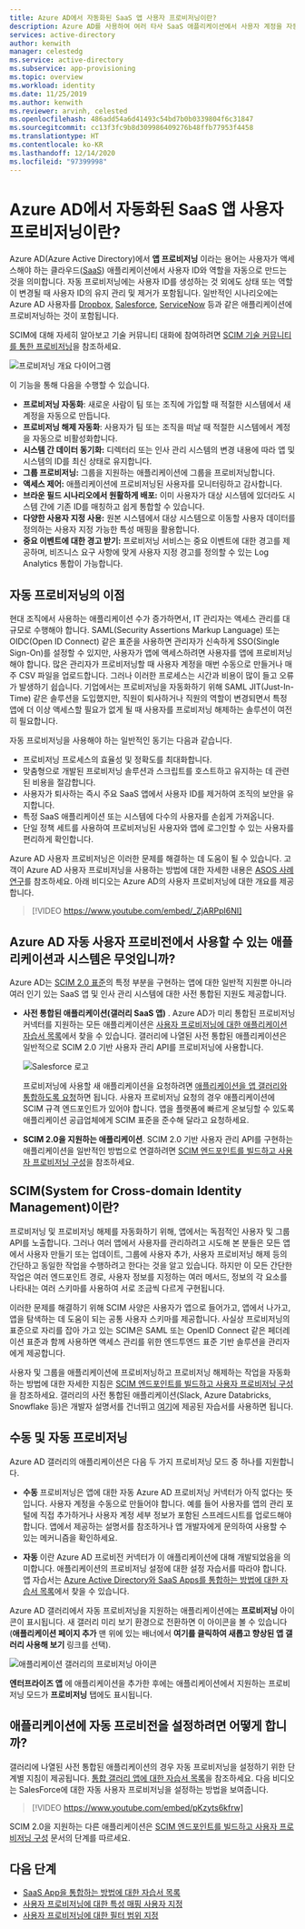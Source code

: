 ```yaml
---
title: Azure AD에서 자동화된 SaaS 앱 사용자 프로비저닝이란?
description: Azure AD를 사용하여 여러 타사 SaaS 애플리케이션에서 사용자 계정을 자동으로 프로비저닝, 프로비저닝 해제, 지속적으로 업데이트하는 방법을 소개합니다.
services: active-directory
author: kenwith
manager: celestedg
ms.service: active-directory
ms.subservice: app-provisioning
ms.topic: overview
ms.workload: identity
ms.date: 11/25/2019
ms.author: kenwith
ms.reviewer: arvinh, celested
ms.openlocfilehash: 486add54a6d41493c54bd7b0b0339804f6c31847
ms.sourcegitcommit: cc13f3fc9b8d309986409276b48ffb77953f4458
ms.translationtype: HT
ms.contentlocale: ko-KR
ms.lasthandoff: 12/14/2020
ms.locfileid: "97399998"
---
```

# <a name="what-is-automated-saas-app-user-provisioning-in-azure-ad"></a>Azure AD에서 자동화된 SaaS 앱 사용자 프로비저닝이란?

Azure AD(Azure Active Directory)에서 **앱 프로비저닝** 이라는 용어는 사용자가 액세스해야 하는 클라우드([SaaS](https://azure.microsoft.com/overview/what-is-saas/)) 애플리케이션에서 사용자 ID와 역할을 자동으로 만드는 것을 의미합니다. 자동 프로비저닝에는 사용자 ID를 생성하는 것 외에도 상태 또는 역할이 변경될 때 사용자 ID의 유지 관리 및 제거가 포함됩니다. 일반적인 시나리오에는 Azure AD 사용자를 [Dropbox](../saas-apps/dropboxforbusiness-provisioning-tutorial.md), [Salesforce](../saas-apps/salesforce-provisioning-tutorial.md), [ServiceNow](../saas-apps/servicenow-provisioning-tutorial.md) 등과 같은 애플리케이션에 프로비저닝하는 것이 포함됩니다.

SCIM에 대해 자세히 알아보고 기술 커뮤니티 대화에 참여하려면 [SCIM 기술 커뮤니티를 통한 프로비저닝](https://aka.ms/scimoverview)을 참조하세요.

![프로비저닝 개요 다이어그램](./media/user-provisioning/provisioning-overview.png)

이 기능을 통해 다음을 수행할 수 있습니다.

- **프로비저닝 자동화**: 새로운 사람이 팀 또는 조직에 가입할 때 적절한 시스템에서 새 계정을 자동으로 만듭니다.
- **프로비저닝 해제 자동화**: 사용자가 팀 또는 조직을 떠날 때 적절한 시스템에서 계정을 자동으로 비활성화합니다.
- **시스템 간 데이터 동기화:** 디렉터리 또는 인사 관리 시스템의 변경 내용에 따라 앱 및 시스템의 ID를 최신 상태로 유지합니다.
- **그룹 프로비저닝:** 그룹을 지원하는 애플리케이션에 그룹을 프로비저닝합니다.
- **액세스 제어:** 애플리케이션에 프로비저닝된 사용자를 모니터링하고 감사합니다.
- **브라운 필드 시나리오에서 원활하게 배포:** 이미 사용자가 대상 시스템에 있더라도 시스템 간에 기존 ID를 매칭하고 쉽게 통합할 수 있습니다.
- **다양한 사용자 지정 사용:** 원본 시스템에서 대상 시스템으로 이동할 사용자 데이터를 정의하는 사용자 지정 가능한 특성 매핑을 활용합니다.
- **중요 이벤트에 대한 경고 받기:** 프로비저닝 서비스는 중요 이벤트에 대한 경고를 제공하며, 비즈니스 요구 사항에 맞게 사용자 지정 경고를 정의할 수 있는 Log Analytics 통합이 가능합니다.

## <a name="benefits-of-automatic-provisioning"></a>자동 프로비저닝의 이점

현대 조직에서 사용하는 애플리케이션 수가 증가하면서, IT 관리자는 액세스 관리를 대규모로 수행해야 합니다. SAML(Security Assertions Markup Language) 또는 OIDC(Open ID Connect) 같은 표준을 사용하면 관리자가 신속하게 SSO(Single Sign-On)를 설정할 수 있지만, 사용자가 앱에 액세스하려면 사용자를 앱에 프로비저닝해야 합니다. 많은 관리자가 프로비저닝할 때 사용자 계정을 매번 수동으로 만들거나 매주 CSV 파일을 업로드합니다. 그러나 이러한 프로세스는 시간과 비용이 많이 들고 오류가 발생하기 쉽습니다. 기업에서는 프로비저닝을 자동화하기 위해 SAML JIT(Just-In-Time) 같은 솔루션을 도입했지만, 직원이 퇴사하거나 직원의 역할이 변경되면서 특정 앱에 더 이상 액세스할 필요가 없게 될 때 사용자를 프로비저닝 해제하는 솔루션이 여전히 필요합니다.

자동 프로비저닝을 사용해야 하는 일반적인 동기는 다음과 같습니다.

- 프로비저닝 프로세스의 효율성 및 정확도를 최대화합니다.
- 맞춤형으로 개발된 프로비저닝 솔루션과 스크립트를 호스트하고 유지하는 데 관련된 비용을 절감합니다.
- 사용자가 퇴사하는 즉시 주요 SaaS 앱에서 사용자 ID를 제거하여 조직의 보안을 유지합니다.
- 특정 SaaS 애플리케이션 또는 시스템에 다수의 사용자를 손쉽게 가져옵니다.
- 단일 정책 세트를 사용하여 프로비저닝된 사용자와 앱에 로그인할 수 있는 사용자를 편리하게 확인합니다.

Azure AD 사용자 프로비저닝은 이러한 문제를 해결하는 데 도움이 될 수 있습니다. 고객이 Azure AD 사용자 프로비저닝을 사용하는 방법에 대한 자세한 내용은 [ASOS 사례 연구](https://aka.ms/asoscasestudy)를 참조하세요. 아래 비디오는 Azure AD의 사용자 프로비저닝에 대한 개요를 제공합니다.

> [!VIDEO https://www.youtube.com/embed/_ZjARPpI6NI]

## <a name="what-applications-and-systems-can-i-use-with-azure-ad-automatic-user-provisioning"></a>Azure AD 자동 사용자 프로비전에서 사용할 수 있는 애플리케이션과 시스템은 무엇입니까?

Azure AD는 [SCIM 2.0 표준](https://techcommunity.microsoft.com/t5/Identity-Standards-Blog/Provisioning-with-SCIM-getting-started/ba-p/880010)의 특정 부분을 구현하는 앱에 대한 일반적 지원뿐 아니라 여러 인기 있는 SaaS 앱 및 인사 관리 시스템에 대한 사전 통합된 지원도 제공합니다.

* **사전 통합된 애플리케이션(갤러리 SaaS 앱)** . Azure AD가 미리 통합된 프로비저닝 커넥터를 지원하는 모든 애플리케이션은 [사용자 프로비저닝에 대한 애플리케이션 자습서 목록](../saas-apps/tutorial-list.md)에서 찾을 수 있습니다. 갤러리에 나열된 사전 통합된 애플리케이션은 일반적으로 SCIM 2.0 기반 사용자 관리 API를 프로비저닝에 사용합니다. 

   ![Salesforce 로고](./media/user-provisioning/gallery-app-logos.png)

   프로비저닝에 사용할 새 애플리케이션을 요청하려면 [애플리케이션을 앱 갤러리와 통합하도록 요청](../develop/v2-howto-app-gallery-listing.md)하면 됩니다. 사용자 프로비저닝 요청의 경우 애플리케이션에 SCIM 규격 엔드포인트가 있어야 합니다. 앱을 플랫폼에 빠르게 온보딩할 수 있도록 애플리케이션 공급업체에게 SCIM 표준을 준수해 달라고 요청하세요.

* **SCIM 2.0을 지원하는 애플리케이션**. SCIM 2.0 기반 사용자 관리 API를 구현하는 애플리케이션을 일반적인 방법으로 연결하려면 [SCIM 엔드포인트를 빌드하고 사용자 프로비저닝 구성](use-scim-to-provision-users-and-groups.md)을 참조하세요.

## <a name="what-is-system-for-cross-domain-identity-management-scim"></a>SCIM(System for Cross-domain Identity Management)이란?

프로비저닝 및 프로비저닝 해제를 자동화하기 위해, 앱에서는 독점적인 사용자 및 그룹 API를 노출합니다. 그러나 여러 앱에서 사용자를 관리하려고 시도해 본 분들은 모든 앱에서 사용자 만들기 또는 업데이트, 그룹에 사용자 추가, 사용자 프로비저닝 해제 등의 간단하고 동일한 작업을 수행하려고 한다는 것을 알고 있습니다. 하지만 이 모든 간단한 작업은 여러 엔드포인트 경로, 사용자 정보를 지정하는 여러 메서드, 정보의 각 요소를 나타내는 여러 스키마를 사용하여 서로 조금씩 다르게 구현됩니다.

이러한 문제를 해결하기 위해 SCIM 사양은 사용자가 앱으로 들어가고, 앱에서 나가고, 앱을 탐색하는 데 도움이 되는 공통 사용자 스키마를 제공합니다. 사실상 프로비저닝의 표준으로 자리를 잡아 가고 있는 SCIM은 SAML 또는 OpenID Connect 같은 페더레이션 표준과 함께 사용하면 액세스 관리를 위한 엔드투엔드 표준 기반 솔루션을 관리자에게 제공합니다.

사용자 및 그룹을 애플리케이션에 프로비저닝하고 프로비저닝 해제하는 작업을 자동화하는 방법에 대한 자세한 지침은 [SCIM 엔드포인트를 빌드하고 사용자 프로비저닝 구성](use-scim-to-provision-users-and-groups.md)을 참조하세요. 갤러리의 사전 통합된 애플리케이션(Slack, Azure Databricks, Snowflake 등)은 개발자 설명서를 건너뛰고 [여기](../saas-apps/tutorial-list.md)에 제공된 자습서를 사용하면 됩니다.

## <a name="manual-vs-automatic-provisioning"></a>수동 및 자동 프로비저닝

Azure AD 갤러리의 애플리케이션은 다음 두 가지 프로비저닝 모드 중 하나를 지원합니다.

* **수동** 프로비저닝은 앱에 대한 자동 Azure AD 프로비저닝 커넥터가 아직 없다는 뜻입니다. 사용자 계정을 수동으로 만들어야 합니다. 예를 들어 사용자를 앱의 관리 포털에 직접 추가하거나 사용자 계정 세부 정보가 포함된 스프레드시트를 업로드해야 합니다. 앱에서 제공하는 설명서를 참조하거나 앱 개발자에게 문의하여 사용할 수 있는 메커니즘을 확인하세요.

* **자동** 이란 Azure AD 프로비전 커넥터가 이 애플리케이션에 대해 개발되었음을 의미합니다. 애플리케이션의 프로비저닝 설정에 대한 설정 자습서를 따라야 합니다. 앱 자습서는 [Azure Active Directory와 SaaS Apps를 통합하는 방법에 대한 자습서 목록](../saas-apps/tutorial-list.md)에서 찾을 수 있습니다.

Azure AD 갤러리에서 자동 프로비저닝을 지원하는 애플리케이션에는 **프로비저닝** 아이콘이 표시됩니다. 새 갤러리 미리 보기 환경으로 전환하면 이 아이콘을 볼 수 있습니다(**애플리케이션 페이지 추가** 맨 위에 있는 배너에서 **여기를 클릭하여 새롭고 향상된 앱 갤러리 사용해 보기** 링크를 선택).

![애플리케이션 갤러리의 프로비저닝 아이콘](./media/user-provisioning/browse-gallery.png)

**엔터프라이즈 앱** 에 애플리케이션을 추가한 후에는 애플리케이션에서 지원하는 프로비저닝 모드가 **프로비저닝** 탭에도 표시됩니다.

## <a name="how-do-i-set-up-automatic-provisioning-to-an-application"></a>애플리케이션에 자동 프로비전을 설정하려면 어떻게 합니까?

갤러리에 나열된 사전 통합된 애플리케이션의 경우 자동 프로비저닝을 설정하기 위한 단계별 지침이 제공됩니다. [통합 갤러리 앱에 대한 자습서 목록](../saas-apps/tutorial-list.md)을 참조하세요. 다음 비디오는 SalesForce에 대한 자동 사용자 프로비저닝을 설정하는 방법을 보여줍니다.

> [!VIDEO https://www.youtube.com/embed/pKzyts6kfrw]

SCIM 2.0을 지원하는 다른 애플리케이션은 [SCIM 엔드포인트를 빌드하고 사용자 프로비저닝 구성](use-scim-to-provision-users-and-groups.md) 문서의 단계를 따르세요.


## <a name="next-steps"></a>다음 단계

- [SaaS App을 통합하는 방법에 대한 자습서 목록](../saas-apps/tutorial-list.md)
- [사용자 프로비저닝에 대한 특성 매핑 사용자 지정](customize-application-attributes.md)
- [사용자 프로비저닝에 대한 필터 범위 지정](define-conditional-rules-for-provisioning-user-accounts.md)
